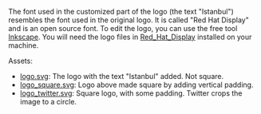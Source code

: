 The font used in the customized part of the logo (the text "Istanbul") resembles the font used in the original logo.
It is called "Red Hat Display" and is an open source font.
To edit the logo, you can use the free tool [Inkscape](https://inkscape.org/).
You will need the logo files in [Red_Hat_Display](vendor%2FRed_Hat_Display) installed on your machine.

Assets:
- [logo.svg](logo.svg): The logo with the text "Istanbul" added. Not square.
- [logo_square.svg](logo_square.svg): Logo above made square by adding vertical padding.
- [logo_twitter.svg](logo_twitter.svg): Square logo, with some padding. Twitter crops the image to a circle.
